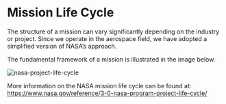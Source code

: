 # **Mission Life Cycle**
The structure of a mission can vary significantly depending on the industry or project. Since we operate in the aerospace field, we have adopted a simplified version of NASA’s approach.

The fundamental framework of a mission is illustrated in the image below.

![nasa-project-life-cycle](https://github.com/user-attachments/assets/b542fabd-bbc2-4a86-9802-9e3ce9bfcb74)

More information on the NASA mission life cycle can be found at:
https://www.nasa.gov/reference/3-0-nasa-program-project-life-cycle/
